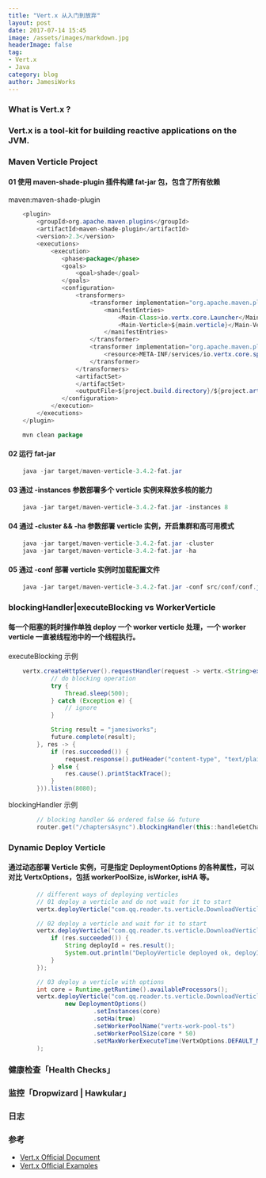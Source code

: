 ```yaml
---
title: "Vert.x 从入门到放弃"
layout: post
date: 2017-07-14 15:45
image: /assets/images/markdown.jpg
headerImage: false
tag:
- Vert.x
- Java
category: blog
author: JamesiWorks
---
```


### What is Vert.x ?
### Vert.x is a tool-kit for building reactive applications on the JVM.

### Maven Verticle Project
#### 01 使用 maven-shade-plugin 插件构建 fat-jar 包，包含了所有依赖
maven:maven-shade-plugin
```java
    <plugin>
        <groupId>org.apache.maven.plugins</groupId>
        <artifactId>maven-shade-plugin</artifactId>
        <version>2.3</version>
        <executions>
            <execution>
               <phase>package</phase>
               <goals>
                   <goal>shade</goal>
               </goals>
               <configuration>
                   <transformers>
                       <transformer implementation="org.apache.maven.plugins.shade.resource.ManifestResourceTransformer">
                           <manifestEntries>
                               <Main-Class>io.vertx.core.Launcher</Main-Class>
                               <Main-Verticle>${main.verticle}</Main-Verticle>
                           </manifestEntries>
                       </transformer>
                       <transformer implementation="org.apache.maven.plugins.shade.resource.AppendingTransformer">
                           <resource>META-INF/services/io.vertx.core.spi.VerticleFactory</resource>
                       </transformer>
                   </transformers>
                   <artifactSet>
                   </artifactSet>
                   <outputFile>${project.build.directory}/${project.artifactId}-${project.version}-fat.jar</outputFile>
               </configuration>
            </execution>
        </executions>
    </plugin>
```
```java
    mvn clean package
```

#### 02 运行 fat-jar
```java
    java -jar target/maven-verticle-3.4.2-fat.jar
```

#### 03 通过 -instances 参数部署多个 verticle 实例来释放多核的能力
```java
    java -jar target/maven-verticle-3.4.2-fat.jar -instances 8
```

#### 04 通过 -cluster && -ha 参数部署 verticle 实例，开启集群和高可用模式
```java
    java -jar target/maven-verticle-3.4.2-fat.jar -cluster
    java -jar target/maven-verticle-3.4.2-fat.jar -ha
```

#### 05 通过 -conf 部署 verticle 实例时加载配置文件
```java
    java -jar target/maven-verticle-3.4.2-fat.jar -conf src/conf/conf.json
```

### blockingHandler|executeBlocking vs WorkerVerticle
#### 每一个阻塞的耗时操作单独 deploy 一个 worker verticle 处理，一个 worker verticle 一直被线程池中的一个线程执行。

executeBlocking 示例
```java
    vertx.createHttpServer().requestHandler(request -> vertx.<String>executeBlocking(future -> {
            // do blocking operation
            try {
                Thread.sleep(500);
            } catch (Exception e) {
                // ignore
            }

            String result = "jamesiworks";
            future.complete(result);
        }, res -> {
            if (res.succeeded()) {
                request.response().putHeader("content-type", "text/plain").end(res.result());
            } else {
                res.cause().printStackTrace();
            }
        })).listen(8080);
```
blockingHandler 示例
```java
        // blocking handler && ordered false && future
        router.get("/chaptersAsync").blockingHandler(this::handleGetChaptersAsync, false).failureHandler(this::handleWorkerTimeout);
```

### Dynamic Deploy Verticle
#### 通过动态部署 Verticle 实例，可是指定 DeploymentOptions 的各种属性，可以对比 VertxOptions，包括 workerPoolSize, isWorker, isHA 等。
```java
        // different ways of deploying verticles
        // 01 deploy a verticle and do not wait for it to start
        vertx.deployVerticle("com.qq.reader.ts.verticle.DownloadVerticle");

        // 02 deploy a verticle and wait for it to start
        vertx.deployVerticle("com.qq.reader.ts.verticle.DownloadVerticle", res -> {
            if (res.succeeded()) {
                String deployId = res.result();
                System.out.println("DeployVerticle deployed ok, deployId = " + deployId);
            }
        });

        // 03 deploy a verticle with options
        int core = Runtime.getRuntime().availableProcessors();
        vertx.deployVerticle("com.qq.reader.ts.verticle.DownloadVerticle",
                new DeploymentOptions()
                        .setInstances(core)
                        .setHa(true)
                        .setWorkerPoolName("vertx-work-pool-ts")
                        .setWorkerPoolSize(core * 50)
                        .setMaxWorkerExecuteTime(VertxOptions.DEFAULT_MAX_WORKER_EXECUTE_TIME)
        );    
```

### 健康检查「Health Checks」

### 监控「Dropwizard | Hawkular」

### 日志

### 参考
- [Vert.x Official Document](http://vertx.io/docs/)
- [Vert.x Official Examples](https://github.com/vert-x3/vertx-examples)
